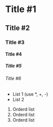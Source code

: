# Title #1
## Title #2
### Title #3
#### Title #4
##### Title #5
###### Title #6

- List 1 (use *, +, -)
- List 2

1. Orderd list
2. Orderd list
3. Orderd list
